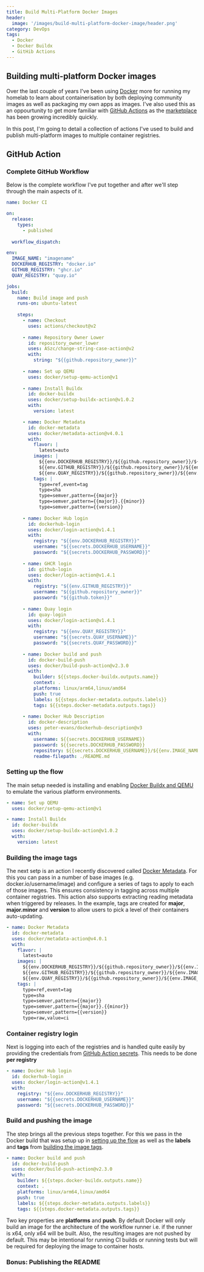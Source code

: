 ```yaml
---
title: Build Multi-Platform Docker Images
header:
  image: '/images/build-multi-platform-docker-image/header.png'
category: DevOps
tags:
  - Docker
  - Docker Buildx
  - GitHib Actions
---
```


## Building multi-platform Docker images

Over the last couple of years I've been using [Docker](https://docs.docker.com/) more for running my homelab to learn about containerisation by both deploying community images as well as packaging my own apps as images. I've also used this as an oppourtunity to get more familiar with [GitHub Actions](https://github.com/features/actions) as the [marketplace](https://github.com/marketplace) has been growing incredibly quickly.

In this post, I'm going to detail a collection of actions I've used to build and publish multi-platform images to multiple container registries.

## GitHub Action

### Complete GitHub Workflow

Below is the complete workflow I've put together and after we'll step through the main aspects of it.

<!-- {% raw %} -->
``` yaml
name: Docker CI

on:
  release:
    types:
      - published
  
  workflow_dispatch:

env:
  IMAGE_NAME: "imagename"
  DOCKERHUB_REGISTRY: "docker.io"
  GITHUB_REGISTRY: "ghcr.io"
  QUAY_REGISTRY: "quay.io"

jobs:
  build:
    name: Build image and push
    runs-on: ubuntu-latest
    
    steps:
      - name: Checkout
        uses: actions/checkout@v2
        
      - name: Repository Owner Lower
        id: repository_owner_lower
        uses: ASzc/change-string-case-action@v2
        with:
          string: "${{github.repository_owner}}"
      
      - name: Set up QEMU
        uses: docker/setup-qemu-action@v1
      
      - name: Install Buildx
        id: docker-buildx
        uses: docker/setup-buildx-action@v1.0.2
        with: 
          version: latest

      - name: Docker Metadata
        id: docker-metadata
        uses: docker/metadata-action@v4.0.1
        with:
          flavor: |
            latest=auto
          images: |
            ${{env.DOCKERHUB_REGISTRY}}/${{github.repository_owner}}/${{env.IMAGE_NAME}}
            ${{env.GITHUB_REGISTRY}}/${{github.repository_owner}}/${{env.IMAGE_NAME}}
            ${{env.QUAY_REGISTRY}}/${{github.repository_owner}}/${{env.IMAGE_NAME}}
          tags: |
            type=ref,event=tag
            type=sha
            type=semver,pattern={{major}}
            type=semver,pattern={{major}}.{{minor}}
            type=semver,pattern={{version}}
      
      - name: Docker Hub login
        id: dockerhub-login
        uses: docker/login-action@v1.4.1
        with: 
          registry: "${{env.DOCKERHUB_REGISTRY}}"
          username: "${{secrets.DOCKERHUB_USERNAME}}"
          password: "${{secrets.DOCKERHUB_PASSWORD}}"
          
      - name: GHCR login
        id: github-login
        uses: docker/login-action@v1.4.1
        with: 
          registry: "${{env.GITHUB_REGISTRY}}"
          username: "${{github.repository_owner}}"
          password: "${{github.token}}"
          
      - name: Quay login
        id: quay-login
        uses: docker/login-action@v1.4.1
        with: 
          registry: "${{env.QUAY_REGISTRY}}"
          username: "${{secrets.QUAY_USERNAME}}"
          password: "${{secrets.QUAY_PASSWORD}}"
      
      - name: Docker build and push
        id: docker-build-push
        uses: docker/build-push-action@v2.3.0
        with:
          builder: ${{steps.docker-buildx.outputs.name}}
          context: .
          platforms: linux/arm64,linux/amd64
          push: true
          labels: ${{steps.docker-metadata.outputs.labels}}
          tags: ${{steps.docker-metadata.outputs.tags}}
          
      - name: Docker Hub Description
        id: docker-description
        uses: peter-evans/dockerhub-description@v3
        with:
          username: ${{secrets.DOCKERHUB_USERNAME}}
          password: ${{secrets.DOCKERHUB_PASSWORD}}
          repository: ${{secrets.DOCKERHUB_USERNAME}}/${{env.IMAGE_NAME}}
          readme-filepath: ./README.md
```
<!-- {% endraw %} -->

### Setting up the flow

The main setup needed is installing and enabling [Docker Buildx and QEMU](https://github.com/marketplace/actions/docker-setup-buildx) to emulate the various platform environments.

``` yaml
- name: Set up QEMU
  uses: docker/setup-qemu-action@v1

- name: Install Buildx
  id: docker-buildx
  uses: docker/setup-buildx-action@v1.0.2
  with: 
    version: latest
```

### Building the image tags

The next setp is an action I recently discovered called [Docker Metadata](https://github.com/marketplace/actions/docker-metadata-action). For this you can pass in a number of base images (e.g. docker.io/username/image) and configure a series of tags to apply to each of those images. This ensures consistency in tagging across multiple container registries. This action also supports extracting reading metadata when triggered by releases. In the example, tags are created for **major**, **major.minor** and **version** to allow users to pick a level of their containers auto-updating.

<!-- {% raw %} -->
``` yaml
- name: Docker Metadata
  id: docker-metadata
  uses: docker/metadata-action@v4.0.1
  with:
    flavor: |
      latest=auto
    images: |
      ${{env.DOCKERHUB_REGISTRY}}/${{github.repository_owner}}/${{env.IMAGE_NAME}}
      ${{env.GITHUB_REGISTRY}}/${{github.repository_owner}}/${{env.IMAGE_NAME}}
      ${{env.QUAY_REGISTRY}}/${{github.repository_owner}}/${{env.IMAGE_NAME}}
    tags: |
      type=ref,event=tag
      type=sha
      type=semver,pattern={{major}}
      type=semver,pattern={{major}}.{{minor}}
      type=semver,pattern={{version}}
      type=raw,value=ci
```
<!-- {% endraw %} -->

### Container registry login

Next is logging into each of the registries and is handled quite easily by providing the credentials from [GitHub Action secrets](https://docs.github.com/en/rest/actions/secrets). This needs to be done **per registry**

<!-- {% raw %} -->
``` yaml
- name: Docker Hub login
  id: dockerhub-login
  uses: docker/login-action@v1.4.1
  with: 
    registry: "${{env.DOCKERHUB_REGISTRY}}"
    username: "${{secrets.DOCKERHUB_USERNAME}}"
    password: "${{secrets.DOCKERHUB_PASSWORD}}"
```
<!-- {% endraw %} -->

### Build and pushing the image

The step brings all the previous steps together. For this we pass in the Docker build that was setup up in [setting up the flow](#setting-up-the-flow) as well as the **labels** and **tags** from [building the image tags](#building-the-image-tags).

<!-- {% raw %} -->
``` yaml
- name: Docker build and push
  id: docker-build-push
  uses: docker/build-push-action@v2.3.0
  with:
    builder: ${{steps.docker-buildx.outputs.name}}
    context: .
    platforms: linux/arm64,linux/amd64
    push: true
    labels: ${{steps.docker-metadata.outputs.labels}}
    tags: ${{steps.docker-metadata.outputs.tags}}
```
<!-- {% endraw %} -->

Two key properties are **platforms** and **push**. By default Docker will only build an image for the architecture of the workflow runner i.e. if the runner is x64, only x64 will be built. Also, the resulting images are not pushed by default. This may be intentional for running CI builds or running tests but will be required for deploying the image to container hosts.

### Bonus: Publishing the README
